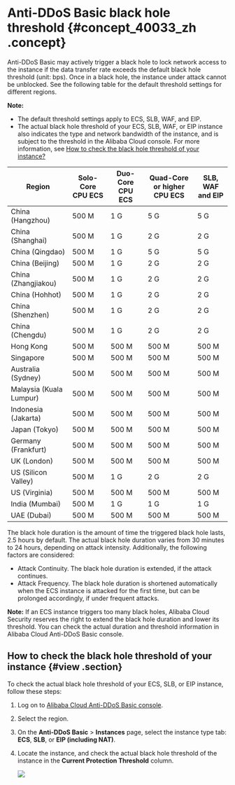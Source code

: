 # Anti-DDoS Basic black hole threshold {#concept_40033_zh .concept}

Anti-DDoS Basic may actively trigger a black hole to lock network access to the instance if the data transfer rate exceeds the default black hole threshold \(unit: bps\). Once in a black hole, the instance under attack cannot be unblocked. See the following table for the default threshold settings for different regions.

**Note:** 

-   The default threshold settings apply to ECS, SLB, WAF, and EIP.
-   The actual black hole threshold of your ECS, SLB, WAF, or EIP instance also indicates the type and network bandwidth of the instance, and is subject to the threshold in the Alibaba Cloud console. For more information, see [How to check the black hole threshold of your instance?](#)

|Region|Solo-Core CPU ECS|Duo-Core CPU ECS|Quad-Core or higher CPU ECS|SLB, WAF and EIP|
|------|-----------------|----------------|---------------------------|----------------|
|China \(Hangzhou\)|500 M|1 G|5 G|5 G|
|China \(Shanghai\)|500 M|1 G|2 G|2 G|
|China \(Qingdao\)|500 M|1 G|5 G|5 G|
|China \(Beijing\)|500 M|1 G|2 G|2 G|
|China \(Zhangjiakou\)|500 M|1 G|2 G|2 G|
|China \(Hohhot\)|500 M|1 G|2 G|2 G|
|China \(Shenzhen\)|500 M|1 G|2 G|2 G|
|China \(Chengdu\)|500 M|1 G|2 G|2 G|
|Hong Kong|500 M|500 M|500 M|500 M|
|Singapore|500 M|500 M|500 M|500 M|
|Australia \(Sydney\)|500 M|500 M|500 M|500 M|
|Malaysia \(Kuala Lumpur\)|500 M|500 M|500 M|500 M|
|Indonesia \(Jakarta\)|500 M|500 M|500 M|500 M|
|Japan \(Tokyo\)|500 M|500 M|500 M|500 M|
|Germany \(Frankfurt\)|500 M|500 M|500 M|500 M|
|UK \(London\)|500 M|500 M|500 M|500 M|
|US \(Silicon Valley\)|500 M|1 G|2 G|2 G|
|US \(Virginia\)|500 M|500 M|500 M|500 M|
|India \(Mumbai\)|500 M|1 G|1 G|1 G|
|UAE \(Dubai\)|500 M|500 M|500 M|500 M|

The black hole duration is the amount of time the triggered black hole lasts, 2.5 hours by default. The actual black hole duration varies from 30 minutes to 24 hours, depending on attack intensity. Additionally, the following factors are considered:

-   Attack Continuity. The black hole duration is extended, if the attack continues.
-   Attack Frequency. The black hole duration is shortened automatically when the ECS instance is attacked for the first time, but can be prolonged accordingly, if under frequent attacks.

**Note:** If an ECS instance triggers too many black holes, Alibaba Cloud Security reserves the right to extend the black hole duration and lower its threshold. You can check the actual duration and threshold information in Alibaba Cloud Anti-DDoS Basic console.

## How to check the black hole threshold of your instance {#view .section}

To check the actual black hole threshold of your ECS, SLB, or EIP instance, follow these steps:

1.  Log on to [Alibaba Cloud Anti-DDoS Basic console](https://partners-intl.console.aliyun.com/#/ddosnext).
2.  Select the region.
3.  On the **Anti-DDoS Basic** \> **Instances** page, select the instance type tab: **ECS**, **SLB**, or **EIP \(including NAT\)**.
4.  Locate the instance, and check the actual black hole threshold of the instance in the **Current Protection Threshold** column.

    ![](http://static-aliyun-doc.oss-cn-hangzhou.aliyuncs.com/assets/img/79459/156291817134180_en-US.png)


